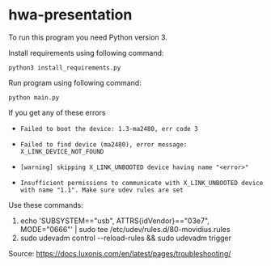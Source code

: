 # hwa-presentation

To run this program you need Python version 3.

Install requirements using following command:

```
python3 install_requirements.py
```

Run program using following command:

```
python main.py
```

If you get any of these errors

- ```Failed to boot the device: 1.3-ma2480, err code 3```

- ```Failed to find device (ma2480), error message: X_LINK_DEVICE_NOT_FOUND```

-  ```[warning] skipping X_LINK_UNBOOTED device having name "<error>"```

- ```Insufficient permissions to communicate with X_LINK_UNBOOTED device with name "1.1". Make sure udev rules are set```


Use these commands:

1. echo 'SUBSYSTEM=="usb", ATTRS{idVendor}=="03e7", MODE="0666"' | sudo tee /etc/udev/rules.d/80-movidius.rules
2. sudo udevadm control --reload-rules && sudo udevadm trigger

Source: https://docs.luxonis.com/en/latest/pages/troubleshooting/